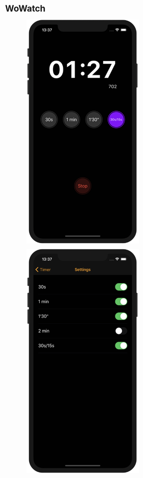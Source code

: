 WoWatch
=======

<p align="center">
    <a href="#" target="_blank">
        <img src="demo/Timer.png" alt="WoWatch Timer" width="367">
    </a>
</p>

<p align="center">
    <a href="#" target="_blank">
        <img src="demo/Settings.png" alt="WoWatch Settings" width="367">
    </a>
</p>

